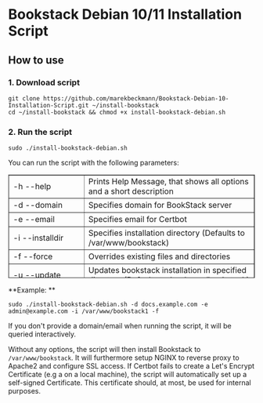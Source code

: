 # Bookstack Debian 10/11 Installation Script

## How to use

### 1. Download script

```
git clone https://github.com/marekbeckmann/Bookstack-Debian-10-Installation-Script.git ~/install-bookstack
cd ~/install-bookstack && chmod +x install-bookstack-debian.sh
```
### 2. Run the script

```
sudo ./install-bookstack-debian.sh
```

You can run the script with the following parameters: 

<table border="1" id="bkmrk--h---help-prints-hel" style="border-collapse: collapse; width: 100%; height: 211px;"><tbody><tr style="height: 30px;"><td style="width: 30.7408%; height: 30px;">-h --help</td><td style="width: 69.2592%; height: 30px;">Prints Help Message, that shows all options and a short description</td></tr><tr style="height: 29px;"><td style="width: 30.7408%; height: 29px;">-d --domain <domain></td><td style="width: 69.2592%; height: 29px;">Specifies domain for BookStack server</td></tr><tr style="height: 29px;"><td style="width: 30.7408%; height: 29px;">-e --email <email></td><td style="width: 69.2592%; height: 29px;">Specifies email for Certbot</td></tr><tr style="height: 35px;"><td style="width: 30.7408%; height: 35px;">-i --installdir <directory>

</td><td style="width: 69.2592%; height: 35px;">Specifies installation directory (Defaults to /var/www/bookstack)</td></tr><tr style="height: 29px;"><td style="width: 30.7408%; height: 29px;">-f --force</td><td style="width: 69.2592%; height: 29px;">Overrides existing files and directories</td></tr><tr style="height: 30px;"><td style="width: 30.7408%; height: 30px;">-u --update <directory></td><td style="width: 69.2592%; height: 30px;">Updates bookstack installation in specified directory (Defaults to /var/www/bookstack)</td></tr><tr style="height: 29px;"><td style="width: 30.7408%; height: 29px;">--no-cert</td><td style="width: 69.2592%; height: 29px;">Doesn't attempt to create a SSL certificate (NGINX config will fail)</td></tr></tbody></table>

**Example: **
```
sudo ./install-bookstack-debian.sh -d docs.example.com -e admin@example.com -i /var/www/bookstack1 -f
```

If you don't provide a domain/email when running the script, it will be queried interactively.

Without any options, the script will then install Bookstack to `/var/www/bookstack`. It will furthermore setup NGINX to reverse proxy to Apache2 and configure SSL access. 
If Certbot fails to create a Let's Encrypt Certificate (e.g a on a local machine), the script will automatically set up a self-signed Certificate. This certificate should, at most, be used for internal purposes. 
